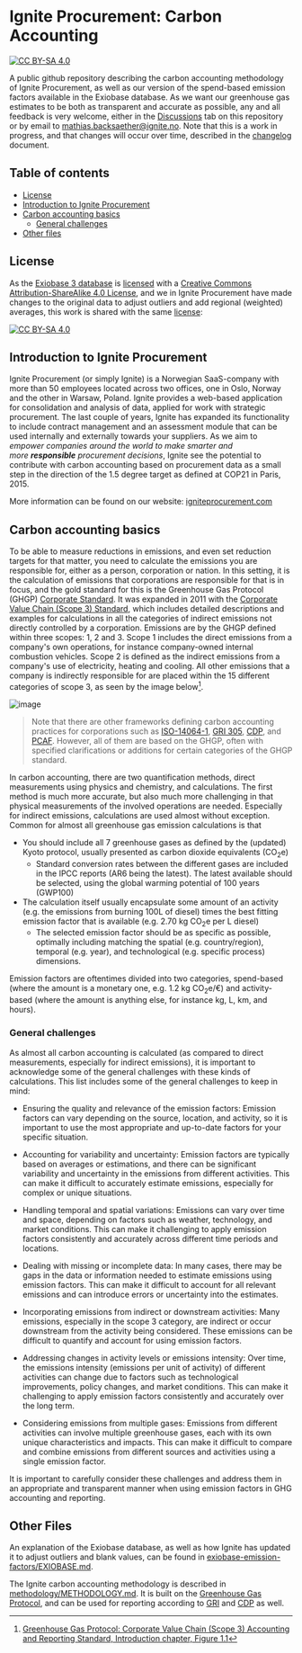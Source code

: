 # Ignite Procurement: Carbon Accounting

[![CC BY-SA 4.0][cc-by-sa-shield]][cc-by-sa]

A public github repository describing the carbon accounting methodology of Ignite Procurement, as well as our version of the spend-based emission factors available in the Exiobase database. As we want our greenhouse gas estimates to be both as transparent and accurate as possible, any and all feedback is very welcome, either in the [Discussions](https://github.com/ignite-analytics/carbon-accounting/discussions) tab on this repository or by email to [mathias.backsaether@ignite.no](mathias.backsaether@ignite.no). Note that this is a work in progress, and that changes will occur over time, described in the [changelog](CHANGELOG.md) document.

## Table of contents

- [License](#license)
- [Introduction to Ignite Procurement](#introduction-to-ignite-procurement)
- [Carbon accounting basics](#carbon-accounting-basics)
  - [General challenges](#general-challenges)
- [Other files](#other-files)

## License

As the [Exiobase 3 database](https://zenodo.org/record/5589597#.Ymfh8NNBweZ) is [licensed](https://www.exiobase.eu/index.php/terms-of-use) with a [Creative Commons Attribution-ShareAlike 4.0 License](https://creativecommons.org/licenses/by-sa/4.0/), and we in Ignite Procurement have made changes to the original data to adjust outliers and add regional (weighted) averages, this work is shared with the same [license](LICENCE.md):

[![CC BY-SA 4.0][cc-by-sa-image]][cc-by-sa]

[cc-by-sa]: http://creativecommons.org/licenses/by-sa/4.0/
[cc-by-sa-image]: https://licensebuttons.net/l/by-sa/4.0/88x31.png
[cc-by-sa-shield]: https://img.shields.io/badge/License-CC%20BY--SA%204.0-lightgrey.svg

## Introduction to Ignite Procurement

Ignite Procurement (or simply Ignite) is a Norwegian SaaS-company with more than 50 employees located across two offices, one in Oslo, Norway and the other in Warsaw, Poland. Ignite provides a web-based application for consolidation and analysis of data, applied for work with strategic procurement. The last couple of years, Ignite has expanded its functionality to include contract management and an assessment module that can be used internally and externally towards your suppliers. As we aim to _empower companies around the world to make smarter and more **responsible** procurement decisions_, Ignite see the potential to contribute with carbon accounting based on procurement data as a small step in the direction of the 1.5 degree target as defined at COP21 in Paris, 2015.

More information can be found on our website: [igniteprocurement.com](https://www.igniteprocurement.com/)

## Carbon accounting basics

To be able to measure reductions in emissions, and even set reduction targets for that matter, you need to calculate the emissions you are responsible for, either as a person, corporation or nation. In this setting, it is the calculation of emissions that corporations are responsible for that is in focus, and the gold standard for this is the Greenhouse Gas Protocol (GHGP) [Corporate Standard](https://ghgprotocol.org/corporate-standard). It was expanded in 2011 with the [Corporate Value Chain (Scope 3) Standard](https://ghgprotocol.org/standards/scope-3-standard), which includes detailed descriptions and examples for calculations in all the categories of indirect emissions not directly controlled by a corporation. Emissions are by the GHGP defined within three scopes: 1, 2 and 3. Scope 1 includes the direct emissions from a company's own operations, for instance company-owned internal combustion vehicles. Scope 2 is defined as the indirect emissions from a company's use of electricity, heating and cooling. All other emissions that a company is indirectly responsible for are placed within the 15 different categories of scope 3, as seen by the image below[^ghgp-scopes].

![image](https://user-images.githubusercontent.com/88656160/204288151-31f47d11-5b0c-47ce-8bdb-4761215f99ee.png)

> Note that there are other frameworks defining carbon accounting practices for corporations such as [ISO-14064-1](https://www.iso.org/standard/66453.html), [GRI 305](https://www.globalreporting.org/standards/media/1012/gri-305-emissions-2016.pdf), [CDP](https://www.cdp.net/en), and [PCAF](https://carbonaccountingfinancials.com/standard#the-global-ghg-accounting-and-reporting-standard-for-the-financial-industry). However, all of them are based on the GHGP, often with specified clarifications or additions for certain categories of the GHGP standard.

In carbon accounting, there are two quantification methods, direct measurements using physics and chemistry, and calculations. The first method is much more accurate, but also much more challenging in that physical measurements of the involved operations are needed. Especially for indirect emissions, calculations are used almost without exception. Common for almost all greenhouse gas emission calculations is that

- You should include all 7 greenhouse gases as defined by the (updated) Kyoto protocol, usually presented as carbon dioxide equivalents (CO<sub>2</sub>e)
  - Standard conversion rates between the different gases are included in the IPCC reports (AR6 being the latest). The latest available should be selected, using the global warming potential of 100 years (GWP100)
- The calculation itself usually encapsulate some amount of an activity (e.g. the emissions from burning 100L of diesel) times the best fitting emission factor that is available (e.g. 2.70 kg CO<sub>2</sub>e per L diesel)
  - The selected emission factor should be as specific as possible, optimally including matching the spatial (e.g. country/region), temporal (e.g. year), and technological (e.g. specific process) dimensions.

Emission factors are oftentimes divided into two categories, spend-based (where the amount is a monetary one, e.g. 1.2 kg CO<sub>2</sub>e/€) and activity-based (where the amount is anything else, for instance kg, L, km, and hours).

[^ghgp-scopes]: [Greenhouse Gas Protocol: Corporate Value Chain (Scope 3) Accounting and Reporting Standard, Introduction chapter, Figure 1.1](https://ghgprotocol.org/sites/default/files/standards/Corporate-Value-Chain-Accounting-Reporing-Standard-EReader_041613_0.pdf)

### General challenges

As almost all carbon accounting is calculated (as compared to direct measurements, especially for indirect emissions), it is important to acknowledge some of the general challenges with these kinds of calculations. This list includes some of the general challenges to keep in mind:

- Ensuring the quality and relevance of the emission factors: Emission factors can vary depending on the source, location, and activity, so it is important to use the most appropriate and up-to-date factors for your specific situation.

- Accounting for variability and uncertainty: Emission factors are typically based on averages or estimations, and there can be significant variability and uncertainty in the emissions from different activities. This can make it difficult to accurately estimate emissions, especially for complex or unique situations.

- Handling temporal and spatial variations: Emissions can vary over time and space, depending on factors such as weather, technology, and market conditions. This can make it challenging to apply emission factors consistently and accurately across different time periods and locations.

- Dealing with missing or incomplete data: In many cases, there may be gaps in the data or information needed to estimate emissions using emission factors. This can make it difficult to account for all relevant emissions and can introduce errors or uncertainty into the estimates.

- Incorporating emissions from indirect or downstream activities: Many emissions, especially in the scope 3 category, are indirect or occur downstream from the activity being considered. These emissions can be difficult to quantify and account for using emission factors.

- Addressing changes in activity levels or emissions intensity: Over time, the emissions intensity (emissions per unit of activity) of different activities can change due to factors such as technological improvements, policy changes, and market conditions. This can make it challenging to apply emission factors consistently and accurately over the long term.

- Considering emissions from multiple gases: Emissions from different activities can involve multiple greenhouse gases, each with its own unique characteristics and impacts. This can make it difficult to compare and combine emissions from different sources and activities using a single emission factor.

It is important to carefully consider these challenges and address them in an appropriate and transparent manner when using emission factors in GHG accounting and reporting.

## Other Files

An explanation of the Exiobase database, as well as how Ignite has updated it to adjust outliers and blank values, can be found in [exiobase-emission-factors/EXIOBASE.md](exiobase-emission-factors/EXIOBASE.md).

The Ignite carbon accounting methodology is described in [methodology/METHODOLOGY.md](methodology/METHODOLOGY.md). It is built on the [Greenhouse Gas Protocol](https://ghgprotocol.org/), and can be used for reporting according to [GRI](https://www.globalreporting.org/) and [CDP](https://www.cdp.net/) as well.
